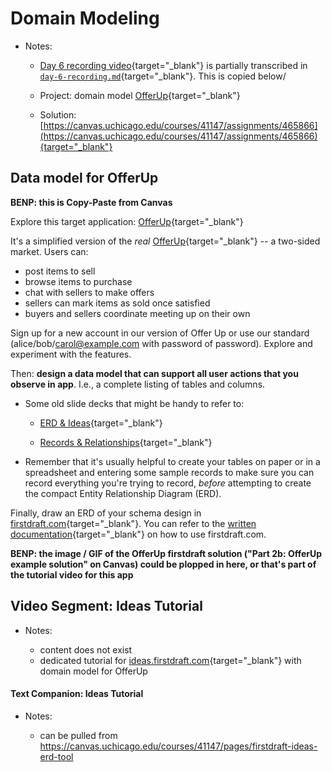 # Domain Modeling 

- Notes:

  - [Day 6 recording video](https://uchicago.hosted.panopto.com/Panopto/Pages/Viewer.aspx?id=69b47533-78a4-40f4-80a1-aed9010f30f8){target="_blank"} is partially transcribed in [`day-6-recording.md`](https://github.com/firstdraft/appdev-chapters/blob/benp-edits/day-6-recording.md){target="_blank"}. This is copied below/

  - Project: domain model [OfferUp](https://ddd-offer-up.herokuapp.com/){target="_blank"}

  - Solution: [https://canvas.uchicago.edu/courses/41147/assignments/465866](https://canvas.uchicago.edu/courses/41147/assignments/465866){target="_blank"}

## Data model for OfferUp

**BENP: this is Copy-Paste from Canvas**

Explore this target application: [OfferUp](https://ddd-offer-up.herokuapp.com/){target="_blank"}

It's a simplified version of the *real* [OfferUp](https://offerup.com/){target="_blank"} -- a two-sided market. Users can:

  - post items to sell
  - browse items to purchase
  - chat with sellers to make offers
  - sellers can mark items as sold once satisfied
  - buyers and sellers coordinate meeting up on their own

Sign up for a new account in our version of Offer Up or use our standard (alice/bob/carol@example.com with password of password). Explore and experiment with the features.

Then: **design a data model that can support all user actions that you observe in app**. I.e., a complete listing of tables and columns.

  - Some old slide decks that might be handy to refer to:

    - [ERD & Ideas](https://firstdraft.slides.com/raghubetina/erd-and-ideas?token=B9Lja2V8){target="_blank"}
  
    - [Records & Relationships](https://firstdraft.slides.com/raghubetina/records-and-relationships?token=hKsM-8iq){target="_blank"}
  
  - Remember that it's usually helpful to create your tables on paper or in a spreadsheet and entering some sample records to make sure you can record everything you're trying to record, *before* attempting to create the compact Entity Relationship Diagram (ERD).

Finally, draw an ERD of your schema design in [firstdraft.com](https://firstdraft.com/){target="_blank"}. You can refer to the [written documentation](https://canvas.uchicago.edu/courses/41147/pages/firstdraft-ideas-erd-tool){target="_blank"} on how to use firstdraft.com.

**BENP: the image / GIF of the OfferUp firstdraft solution ("Part 2b: OfferUp example solution" on Canvas) could be plopped in here, or that's part of the tutorial video for this app**


## Video Segment: Ideas Tutorial

- Notes:

  - content does not exist 
  - dedicated tutorial for [ideas.firstdraft.com](https://firstdraft.com/){target="_blank"} with domain model for OfferUp

#### Text Companion: Ideas Tutorial

- Notes:

  - can be pulled from https://canvas.uchicago.edu/courses/41147/pages/firstdraft-ideas-erd-tool
